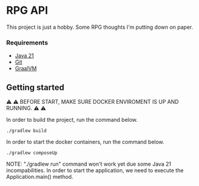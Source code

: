 # RPG API

This project is just a hobby.
Some RPG thoughts I'm putting down on paper.

### Requirements
* [Java 21](https://www.oracle.com/java/technologies/downloads/#java21)
* [Git](https://git-scm.com/)
* [GraalVM](https://www.oracle.com/java/technologies/downloads/#graalvmjava21)

## Getting started
:warning: :warning: BEFORE START, MAKE SURE DOCKER ENVIROMENT IS UP AND RUNNING. :warning: :warning:

In order to build the project, run the command below.
```
./gradlew build
```

In order to start the docker containers, run the command below.
```
./gradlew composeUp
```

NOTE: "./gradlew run" command won't work yet due some Java 21 incompabilities.
In order to start the application, we need to execute the Application.main() method.
